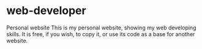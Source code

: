 # web-developer
Personal website
This is my personal website, showing my web developing skills.
It is free, if you wish, to copy it, or use its code as a base for another website.
